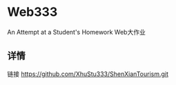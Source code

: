 # Web333
An Attempt at a Student's Homework
Web大作业
## 详情
链接 https://github.com/XhuStu333/ShenXianTourism.git
